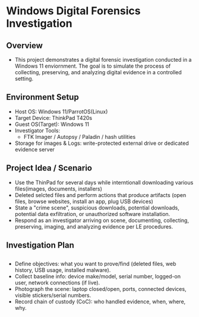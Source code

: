 # Windows Digital Forensics Investigation

## Overview

- This project demonstrates a digital forensic investigation conducted in a Windows 11 enviornment. The goal is to simulate the process of collecting, preserving, and analyzing digital evidence in a controlled setting.

## Environment Setup
- Host OS: Windows 11/ParrotOS(Linux)
- Target Device: ThinkPad T420s
- Guest OS(Target): Windows 11
- Investigator Tools:
    - FTK Imager / Autopsy / Paladin / hash utilities
- Storage for images & Logs: write-protected external drive or dedicated evidence server

## Project Idea / Scenario

- Use the ThinPad for several days while interntionall downloading various files(images, documents, installers)
- Deleted selcted files and perform actions that produce artifacts (open files, browse websites, install an app, plug USB devices)
- State a "crime scene", suspicious downloads, potential downloads, potential data exfiltration, or unauthorized software installation.
- Respond as an investigator arriving on scene, documenting, collecting, preserving, imaging, and analyzing evidence per LE procedures.

## Investigation Plan

##

- Define objectives: what you want to prove/find (deleted files, web history, USB usage, installed malware).
- Collect baseline info: device make/model, serial number, logged-on user, network connections (if live).
- Photograph the scene: laptop closed/open, ports, connected devices, visible stickers/serial numbers.
- Record chain of custody (CoC): who handled evidence, when, where, why.